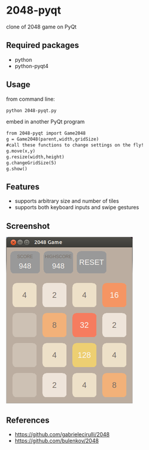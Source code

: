 2048-pyqt
=========

clone of 2048 game on PyQt

Required packages
-----------------

- python
- python-pyqt4

Usage
-----

from command line:

	python 2048-pyqt.py

embed in another PyQt program

	from 2048-pyqt import Game2048
	g = Game2048(parent,width,gridSize)
	#call these functions to change settings on the fly!
	g.move(x,y)
	g.resize(width,height)
	g.changeGridSize(5)
	g.show()

Features
--------

- supports arbitrary size and number of tiles
- supports both keyboard inputs and swipe gestures

Screenshot
----------

![Screenshot](screenshot.png?raw=true)

References
----------

- https://github.com/gabrielecirulli/2048
- https://github.com/bulenkov/2048

